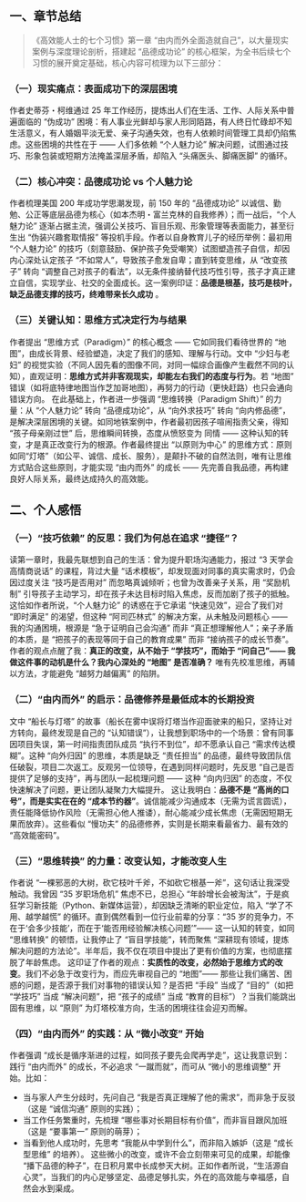 ## 一、章节总结
> 《高效能人士的七个习惯》第一章 “由内而外全面造就自己”，以大量现实案例与深度理论剖析，搭建起 “品德成功论” 的核心框架，为全书后续七个习惯的展开奠定基础，核心内容可梳理为以下三部分：

### （一）现实痛点：表面成功下的深层困境
  作者史蒂芬・柯维通过 25 年工作经历，提炼出人们在生活、工作、人际关系中普遍面临的 “伪成功” 困境：有人事业光鲜却与家人形同陌路，有人终日忙碌却不知生活意义，有人婚姻平淡无爱、亲子沟通失效，也有人依赖时间管理工具却仍陷焦虑。这些困境的共性在于 —— 人们多依赖 “个人魅力论” 解决问题，试图通过技巧、形象包装或短期方法掩盖深层矛盾，却陷入 “头痛医头、脚痛医脚” 的循环。

### （二）核心冲突：品德成功论 vs 个人魅力论
  作者梳理美国 200 年成功学思潮发现，前 150 年的 “品德成功论” 以诚信、勤勉、公正等底层品德为核心（如本杰明・富兰克林的自我修养）；而一战后，“个人魅力论” 逐渐占据主流，强调公关技巧、盲目乐观、形象管理等表面能力，甚至衍生出 “伪装兴趣套取情报” 等投机手段。作者以自身教育儿子的经历举例：最初用 “个人魅力论” 的技巧（刻意鼓励、保护孩子免受嘲笑）试图塑造孩子自信，却因内心深处认定孩子 “不如常人”，导致孩子愈发自卑；直到转变思维，从 “改变孩子” 转向 “调整自己对孩子的看法”，以无条件接纳替代技巧性引导，孩子才真正建立自信，实现学业、社交的全面成长。这一案例印证：**品德是根基，技巧是枝叶，缺乏品德支撑的技巧，终难带来长久成功** 。

### （三）关键认知：思维方式决定行为与结果
  作者提出 “思维方式（Paradigm）” 的核心概念 —— 它如同我们看待世界的 “地图”，由成长背景、经验塑造，决定了我们的感知、理解与行动。文中 “少妇与老妇” 的视觉实验（不同人因先看的图像不同，对同一幅综合画像产生截然不同的认知），直观证明：**思维方式并非客观现实，却能左右我们的态度与行为**。若 “地图” 错误（如将底特律地图当作芝加哥地图），再努力的行动（更快赶路）也只会通向错误方向。
  在此基础上，作者进一步强调 “思维转换（Paradigm Shift）” 的力量：从 “个人魅力论” 转向 “品德成功论”，从 “向外求技巧” 转向 “向内修品德”，是解决深层困境的关键。如同地铁案例中，作者最初因孩子喧闹指责父亲，得知 “孩子母亲刚过世” 后，思维瞬间转换，态度从愤怒变为 同情 —— 这种认知的转变，才是真正改变行为的根源。作者最终提出 “以原则为中心” 的思维方式：原则如同“灯塔”（如公平、诚信、成长、服务），是颠扑不破的自然法则，唯有让思维方式贴合这些原则，才能实现 “由内而外” 的成长 —— 先完善自我品德，再构建良好人际关系，最终达成持久的高效能。

## 二、个人感悟
### （一）“技巧依赖” 的反思：我们为何总在追求 “捷径”？
  读第一章时，我最先联想到自己的生活：曾为提升职场沟通能力，报过 “3 天学会高情商说话” 的课程，背过大量 “话术模板”，却发现面对同事的真实需求时，仍会因过度关注 “技巧是否用对” 而忽略真诚倾听；也曾为改善亲子关系，用 “奖励机制” 引导孩子主动学习，却在孩子未达目标时陷入焦虑，反而加剧了孩子的抵触。这恰如作者所说，“个人魅力论” 的诱惑在于它承诺 “快速见效”，迎合了我们对 “即时满足” 的渴望，但这种 “阿司匹林式” 的解决方案，从未触及问题核心 —— 我的沟通困境，根源是 “急于证明自己会沟通” 而非 “真正想理解他人”；亲子矛盾的本质，是 “把孩子的表现等同于自己的教育成果” 而非 “接纳孩子的成长节奏”。
  作者的观点点醒了我：**真正的改变，从不始于 “学技巧”，而始于 “问自己”—— 我做这件事的动机是什么？我内心深处的 “地图” 是否准确？** 唯有先校准思维，再辅以方法，才能避免 “越努力越偏离” 的陷阱。

### （二）“由内而外” 的启示：品德修养是最低成本的长期投资
  文中 “船长与灯塔” 的故事（船长在雾中误将灯塔当作迎面驶来的船只，坚持让对方转向，最终发现是自己的 “认知错误”），让我想到职场中的一个场景：曾有同事因项目失误，第一时间指责团队成员 “执行不到位”，却不愿承认自己 “需求传达模糊”。这种 “向外归因” 的思维，本质是缺乏 “责任担当” 的品德，最终导致团队信任破裂，项目二次返工。反观另一位领导，在遇到同样问题时，先反思 “自己是否提供了足够的支持”，再与团队一起梳理问题 —— 这种 “向内归因” 的态度，不仅快速解决了问题，更让团队凝聚力大幅提升。
  这让我明白：**品德不是 “高尚的口号”，而是实实在在的 “成本节约器”**。诚信能减少沟通成本（无需为谎言圆谎），责任能降低协作风险（无需担心他人推诿），耐心能减少成长焦虑（无需因短期无果而放弃）。这些看似 “慢功夫” 的品德修养，实则是长期来看最省力、最有效的 “高效能密码”。

### （三）“思维转换” 的力量：改变认知，才能改变人生
  作者说 “一棵邪恶的大树，砍它枝叶千斧，不如砍它根基一斧”，这句话让我深受触动。我曾因 “35 岁职场危机” 焦虑不已，总担心 “年龄增长会被淘汰”，于是疯狂学习新技能（Python、新媒体运营），却因缺乏清晰的职业定位，陷入 “学了不用、越学越慌” 的循环。直到偶然看到一位行业前辈的分享：“35 岁的竞争力，不在于‘会多少技能’，而在于‘能否用经验解决核心问题’”—— 这一认知的转变，如同 “思维转换” 的顿悟，让我停止了 “盲目学技能”，转而聚焦 “深耕现有领域，提炼解决问题的方法论”。半年后，我不仅在项目中提出了更有价值的方案，也彻底摆脱了年龄焦虑。
  这印证了作者的观点：**实质性的改变，必然始于思维方式的改变**。我们不必急于改变行为，而应先审视自己的 “地图”—— 那些让我们痛苦、困惑的问题，是否源于我们对事物的错误认知？是否把 “手段” 当成了 “目的”（如把 “学技巧” 当成 “解决问题”，把 “孩子的成绩” 当成 “教育的目标”）？当我们能跳出固有思维，以 “原则” 为灯塔校准方向，生活的困境往往会迎刃而解。

### （四）“由内而外” 的实践：从 “微小改变” 开始
作者强调 “成长是循序渐进的过程，如同孩子要先会爬再学走”，这让我意识到：践行 “由内而外” 的成长，不必追求 “一蹴而就”，而可从 “微小的思维调整” 开始。比如：
- 当与家人产生分歧时，先问自己 “我是否真正理解了他的需求”，而非急于反驳（这是 “诚信沟通” 原则的实践）；
- 当工作任务繁重时，先梳理 “哪些事对长期目标有价值”，而非盲目跟风加班（这是 “要事第一” 原则的萌芽）；
- 当看到他人成功时，先思考 “我能从中学到什么”，而非陷入嫉妒（这是 “成长型思维” 的培养）。
这些微小的改变，或许不会立刻带来可见的成果，却能像 “播下品德的种子”，在日积月累中长成参天大树。正如作者所说，“生活源自心灵”，当我们的内心足够坚定、品德足够扎实，外在的高效能与幸福感，自然会水到渠成。
